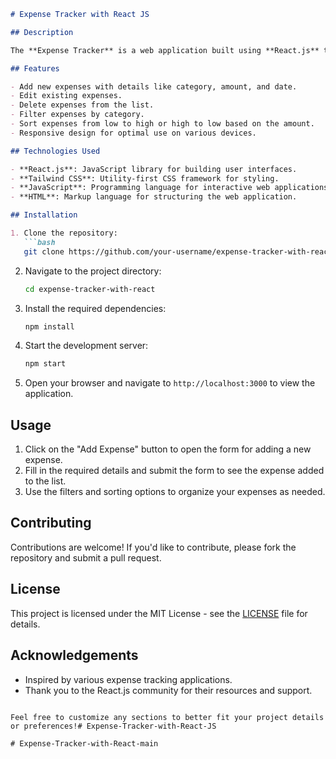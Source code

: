 ```markdown
# Expense Tracker with React JS

## Description

The **Expense Tracker** is a web application built using **React.js** that allows users to track their expenses in an organized manner. Users can add, edit, delete, and filter their expenses by category. The application provides a user-friendly interface with features for sorting expenses based on amount and filtering by categories such as food, transport, education, and more.

## Features

- Add new expenses with details like category, amount, and date.
- Edit existing expenses.
- Delete expenses from the list.
- Filter expenses by category.
- Sort expenses from low to high or high to low based on the amount.
- Responsive design for optimal use on various devices.

## Technologies Used

- **React.js**: JavaScript library for building user interfaces.
- **Tailwind CSS**: Utility-first CSS framework for styling.
- **JavaScript**: Programming language for interactive web applications.
- **HTML**: Markup language for structuring the web application.

## Installation

1. Clone the repository:
   ```bash
   git clone https://github.com/your-username/expense-tracker-with-react.git
   ```

2. Navigate to the project directory:
   ```bash
   cd expense-tracker-with-react
   ```

3. Install the required dependencies:
   ```bash
   npm install
   ```

4. Start the development server:
   ```bash
   npm start
   ```

5. Open your browser and navigate to `http://localhost:3000` to view the application.

## Usage

1. Click on the "Add Expense" button to open the form for adding a new expense.
2. Fill in the required details and submit the form to see the expense added to the list.
3. Use the filters and sorting options to organize your expenses as needed.

## Contributing

Contributions are welcome! If you'd like to contribute, please fork the repository and submit a pull request.

## License

This project is licensed under the MIT License - see the [LICENSE](LICENSE) file for details.

## Acknowledgements

- Inspired by various expense tracking applications.
- Thank you to the React.js community for their resources and support.
```

Feel free to customize any sections to better fit your project details or preferences!#   E x p e n s e - T r a c k e r - w i t h - R e a c t - J S  
 #   E x p e n s e - T r a c k e r - w i t h - R e a c t - m a i n  
 